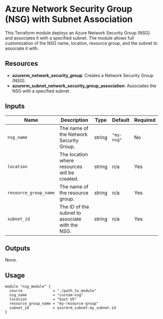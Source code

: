 # Azure Network Security Group (NSG) with Subnet Association

This Terraform module deploys an Azure Network Security Group (NSG) and associates it with a specified subnet. The module allows full customization of the NSG name, location, resource group, and the subnet to associate it with.

## Resources

- **azurerm_network_security_group**: Creates a Network Security Group (NSG).
- **azurerm_subnet_network_security_group_association**: Associates the NSG with a specified subnet.

## Inputs

| Name                | Description                                 | Type   | Default   | Required |
|---------------------|---------------------------------------------|--------|-----------|----------|
| `nsg_name`          | The name of the Network Security Group.      | string | `"my-nsg"`| No       |
| `location`          | The location where resources will be created.| string | n/a       | Yes      |
| `resource_group_name`| The name of the resource group.             | string | n/a       | Yes      |
| `subnet_id`         | The ID of the subnet to associate with the NSG.| string| n/a       | Yes      |

## Outputs

None.

## Usage

```hcl
module "nsg_module" {
  source              = "./path_to_module"
  nsg_name            = "custom-nsg"
  location            = "East US"
  resource_group_name = "my-resource-group"
  subnet_id           = azurerm_subnet.my_subnet.id
}
